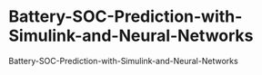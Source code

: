 # Battery-SOC-Prediction-with-Simulink-and-Neural-Networks
Battery-SOC-Prediction-with-Simulink-and-Neural-Networks
